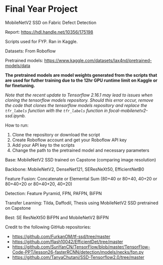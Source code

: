 # Final Year Project
MobileNetV2 SSD on Fabric Defect Detection

Report: https://hdl.handle.net/10356/175198

Scripts used for FYP. Ran in Kaggle. 

Datasets: From Roboflow

Pretrained models: https://www.kaggle.com/datasets/lax4nd/pretrained-models/data

**The pretrained models are model weights generated from the scripts that are used for futher training due to the 12hr GPU runtime limit on Kaggle or for finetuning.**

*Note that the recent update to Tensorflow 2.16.1 may lead to issues when cloning the tensorflow models repository. Should this error occur, remove the code that clones the tensorflow models repository and replace the `tfr_labels` function with the `tfr_labels` function in focal-mobilenetv2-ssd.ipynb.*

How to run:
1. Clone the repository or download the script
2. Create Roboflow account and get your Roboflow API key
3. Add your API key to the scripts
4. Change the path to the pretrained model and necessary parameters

Base: MobileNetV2 SSD trained on Capstone (comparing image resolution)

Backbone: MobileNetV2, DenseNet121, SEResNeXt50, EfficientNetB0

Feature Fusion: Concatenate or Elemental Sum (80+40 or 80+40, 40+20 or 80+40+20 or 80+40+20, 40+20)

Detection: Feature Pyramid, FPN, PAFPN, BiFPN

Transfer Learning: Tilda, Daffodil, Thesis using MobileNetV2 SSD pretrained on Capstone

Best: SE ResNeXt50 BiFPN and MobileNetV2 BiFPN

Credit to the following GitHub repositories:
- https://github.com/FurkanOM/tf-ssd/tree/master
- https://github.com/flash10042/EfficientDet/tree/master
- https://github.com/SunYanCN/TensorFlow/blob/master/TensorFlow-Code-PPT/lesson26-fasterRCNN/detection/models/necks/fpn.py
- https://github.com/TanyaChutani/SSD-Tensorflow2.0/tree/master 